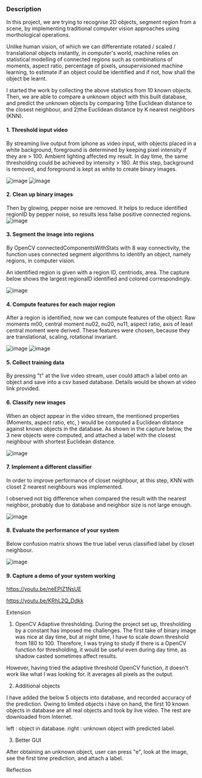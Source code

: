### Description
In this project, we are trying to recognise 2D objects, segment region from a scene, by implementing traditional computer vision approaches using morthological operations.  

Unlike human vision, of which we can differentiate rotated / scaled / translational objects instantly, in computer's world, machine relies on statistical modelling of connected regions such as combinations of moments, aspect ratio, percentage of pixels, unsupervisioned machine learning, to estimate if an object could be identified and if not, how shall the object be learnt.

I started the work by collecting the above statistics from 10 known objects.  Then, we are able to compare a unknown object with this built database, and predict the unknown objects by comparing 1)the Euclidean distance to the closest neighbour, and 2)the Euclidean distance by K nearest neighbors (KNN).

#### 1. Threshold input video
By streaming live output from iphone as video input, with objects placed in a white background, foreground is determined by keeping pixel intensity if they are > 100.  Ambient lighting affected my result.  In day time, the same thresholding could be achieved by intensity > 180.  At this step, background is removed, and foreground is kept as white to create binary images.

![image](https://user-images.githubusercontent.com/21034990/218847967-65621304-86e2-46de-b57a-306ef83b4d0e.png)
![image](https://user-images.githubusercontent.com/21034990/218848004-62eac2ec-0887-40ce-a326-0581a2d95807.png)

#### 2.  Clean up binary images
Then by glowing, pepper noise are removed.  It helps to reduce identified regionID by pepper noise, so results less false positive connected regions.<br>
![image](https://user-images.githubusercontent.com/21034990/218848069-7fd144f2-a5a0-4f47-9c79-65bfc37455bd.png)

#### 3.  Segment the image into regions
By OpenCV connectedComponentsWithStats with 8 way connectivity, the function uses connected segment algorithms to identify an object, namely regions, in computer vision.

An identified region is given with a region ID, centriods, area.  The capture below shows the largest regionaID identified and colored correspondingly.  

![image](https://user-images.githubusercontent.com/21034990/218848269-d69aa825-914e-4a8b-a668-38b2960d3c2e.png)

#### 4.  Compute features for each major region
After a region is identified, now we can compute features of the object. Raw moments m00, central moment nu02, nu20, nu11, aspect ratio, axis of least central moment were derived.  These features were chosen, because they are translational, scaling, rotational invariant.

![image](https://user-images.githubusercontent.com/21034990/218848329-c4f7ad3d-d75a-4351-b8af-d547d18c60b3.png)
![image](https://user-images.githubusercontent.com/21034990/218848459-b8b2a69d-a5b4-4d7b-9303-2623bbb08c0e.png)

#### 5.  Collect training data
By pressing "t" at the live video stream, user could attach a label onto an object and save into a csv based database.  Details would be shown at video link provided.


#### 6.  Classify new images
When an object appear in the video stream, the mentioned properties (Moments, aspect ratio, etc, ) would be computed a Euclidean distance against known objects in the database.  As shown in the capture below, the 3 new objects were computed, and attached a label with the closest neighbour with shortest Euclidean distance.

![image](https://user-images.githubusercontent.com/21034990/218848507-823ef8e4-faac-432e-82dc-7b7623f75d26.png)

#### 7.  Implement a different classifier
In order to improve performance of closet neighbour, at this step, KNN with closet 2 nearest neighbours was implemented. 

I observed not big difference when compared the result with the nearest neighbor, probably due to database and neighbor size is not large enough.

![image](https://user-images.githubusercontent.com/21034990/218848608-ed2a3152-8ebf-410a-8747-300c62d35f5d.png)

#### 8.  Evaluate the performance of your system
Below confusion matrix shows the true label verus classified label by closet neighbour.

![image](https://user-images.githubusercontent.com/21034990/218848790-a93b5494-d06a-44dd-925b-18bff9e88f25.png)

#### 9.  Capture a demo of your system working
https://youtu.be/neEPlZ1NsUE

https://youtu.be/KRhL2Q_Ddkk

Extension
1.  OpenCV Adaptive thresholding.
During the project set up, thresholding by a constant has imposed me challenges.  The first take of binary image was nice at day time, but at night time, I have to scale down threshold from 180 to 100.  Therefore, I was trying to study if there is a OpenCV function for thresholding, it would be useful even during day time, as shadow casted sometimes affect results.

However, having tried the adaptive threshold OpenCV function, it doesn't work like what I was looking for.  It averages all pixels as the output.



2.  Additional objects

I have added the below 5 objects into database, and recorded accuracy of the prediction.  Owing to limited objects i have on hand, the first 10 known objects in database are all real objects and took by live video.  The rest are downloaded from Internet.



left : object in database.  right : unknown object with predicted label.











3.  Better GUI

After obtaining an unknown object, user can press "e", look at the image, see the first time prediction, and attach a label.





Reflection
